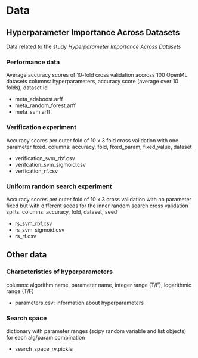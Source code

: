 # Data 

## Hyperparameter Importance Across Datasets
Data related to the study _Hyperparameter Importance Across Datasets_

### Performance data 
Average accuracy scores of 10-fold cross validation accross 100 OpenML datasets
columns: hyperparameters, accuracy score (average over 10 folds), dataset id
* meta_adaboost.arff
* meta_random_forest.arff
* meta_svm.arff

### Verification experiment 
Accuracy scores per outer fold of 10 x 3 fold cross validation with one parameter fixed. 
columns: accuracy, fold, fixed_param, fixed_value, dataset
* verification_svm_rbf.csv
* verifcation_svm_sigmoid.csv
* verfication_rf.csv

### Uniform random search experiment
Accuracy scores per outer fold of 10 x 3 cross validation with no parameter fixed but with different seeds for the inner random search cross validation splits.
columns: accuracy, fold, dataset, seed
* rs_svm_rbf.csv
* rs_svm_sigmoid.csv
* rs_rf.csv

## Other data
### Characteristics of hyperparameters
columns: algorithm name, parameter name, integer range (T/F), logarithmic range (T/F)
* parameters.csv: information about hyperparameters

### Search space
dictionary with parameter ranges (scipy random variable and list objects) for each alg/param combination
* search_space_rv.pickle
